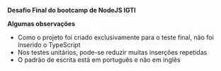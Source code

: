 **Desafio Final do bootcamp de NodeJS IGTI**

**Algumas observações**

- Como o projeto foi criado exclusivamente para o teste final, não foi inserido o TypeScript
- Nos testes unitários, pode-se reduzir muitas inserções repetidas
- O padrão de escrita está em português e não em inglês
